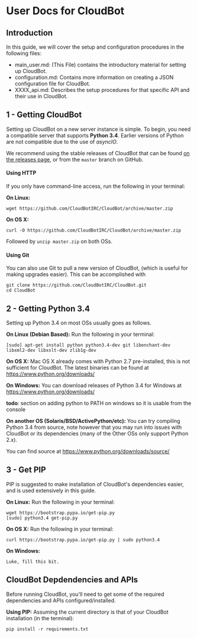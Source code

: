# User Docs for CloudBot

## Introduction

In this guide, we will cover the setup and configuration procedures in the following files:

 - main_user.md: (This File) contains the introductory material for setting up CloudBot.
 - configuration.md: Contains more information on creating a JSON configuration file for CloudBot.
 - XXXX_api.md: Describes the setup procedures for that specific API and their use in CloudBot.

## 1 - Getting CloudBot

Setting up CloudBot on a new server instance is simple. To begin, you need a compatible server that supports **Python 3.4**. Earlier versions of Python are not compatible due to the use of *asyncIO*.

We recommend using the stable releases of CloudBot that can be found [on the releases page](https://github.com/CloudBotIRC/CloudBot/releases), or from the `master` branch on GitHub.

#### Using HTTP

If you only have command-line access, run the following in your terminal:

  **On Linux:**
  ```
  wget https://github.com/CloudBotIRC/CloudBot/archive/master.zip
  ```
  
  **On OS X:**
  ```
  curl -O https://github.com/CloudBotIRC/CloudBot/archive/master.zip
  ```
  
  Followed by `unzip master.zip` on both OSs.
  
#### Using Git
  
  You can also use Git to pull a new version of CloudBot, (which is useful for making upgrades easier). This can be accomplished with
  
  ```
  git clone https://github.com/CloudBotIRC/CloudBot.git
  cd CloudBot
  ```

## 2 - Getting Python 3.4
Setting up Python 3.4 on most OSs usually goes as follows.

  **On Linux (Debian Based):**
  Run the following in your terminal:
  ```
  [sudo] apt-get install python python3.4-dev git libenchant-dev libxml2-dev libxslt-dev zlib1g-dev
  ```

  **On OS X:**
  Mac OS X already comes with Python 2.7 pre-installed, this is not sufficient for CloudBot. The latest binaries can be found at https://www.python.org/downloads/

  **On Windows:**
  You can download releases of Python 3.4 for Windows at https://www.python.org/downloads/
  
  **todo**: section on adding python to PATH on windows so it is usable from the console

  **On another OS (Solaris/BSD/ActivePython/etc):**
  You can try compiling Python 3.4 from source, note however that you may run into issues with CloudBot or its dependencies (many of the Other OSs only support Python 2.x).

  You can find source at https://www.python.org/downloads/source/

## 3 - Get PIP
PIP is suggested to make installation of CloudBot's dependencies easier, and is used extensively in this guide.

  **On Linux:**
  Run the following in your terminal:
  ```
  wget https://bootstrap.pypa.io/get-pip.py
  [sudo] python3.4 get-pip.py
  ```
  **On OS X:**
  Run the following in your terminal:
  ```
  curl https://bootstrap.pypa.io/get-pip.py | sudo python3.4
  ```
  **On Windows:**
  ```
  Luke, fill this bit.
  ```

## CloudBot Depdendencies and APIs

Before running CloudBot, you'll need to get some of the required dependencies and APIs configured/installed.

  **Using PIP:**
  Assuming the current directory is that of your CloudBot installation (in the terminal):
  ```
  pip install -r requirements.txt
  ```
  

